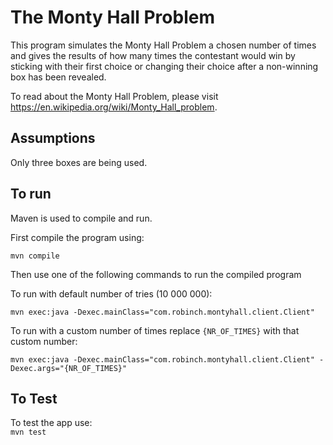 # The Monty Hall Problem
This program simulates the Monty Hall Problem a chosen number of times and gives the results of how many times the contestant would win by sticking with their first choice or changing their choice after a non-winning box has been revealed.

To read about the Monty Hall Problem, please visit https://en.wikipedia.org/wiki/Monty_Hall_problem.

## Assumptions

Only three boxes are being used.

## To run

Maven is used to compile and run.

First compile the program using:
```
mvn compile
```

Then use one of the following commands to run the compiled program

To run with default number of tries (10 000 000):
```
mvn exec:java -Dexec.mainClass="com.robinch.montyhall.client.Client"
```

To run with a custom number of times replace `{NR_OF_TIMES}` with that custom number:
```
mvn exec:java -Dexec.mainClass="com.robinch.montyhall.client.Client" -Dexec.args="{NR_OF_TIMES}"
```


## To Test
To test the app use:\
`mvn test`

